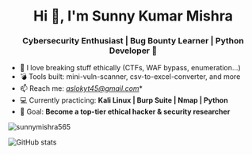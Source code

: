 <h1 align="center">Hi 👋, I'm Sunny Kumar Mishra</h1>
<h3 align="center">Cybersecurity Enthusiast | Bug Bounty Learner | Python Developer 🐍</h3>

- 🔐 I love breaking stuff ethically (CTFs, WAF bypass, enumeration...)
- 💣 Tools built: mini-vuln-scanner, csv-to-excel-converter, and more
- 📫 Reach me: *aslokyt45@gmail.com**
- 💻 Currently practicing: **Kali Linux | Burp Suite | Nmap | Python**
- 🎯 Goal: **Become a top-tier ethical hacker & security researcher**

<p align="left">
  <img src="https://komarev.com/ghpvc/?username=sunnymishra565&label=Profile%20views&color=0e75b6&style=flat" alt="sunnymishra565" />
</p>

![GitHub stats](https://github-readme-stats.vercel.app/api?username=sunnymishra565&show_icons=true&theme=radical)


